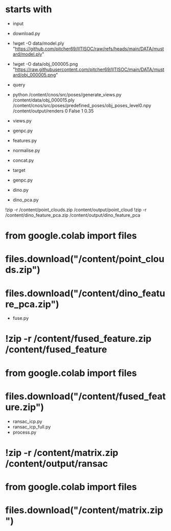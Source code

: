 # starts with
- input
- download.py
- !wget -O data/model.ply "https://github.com/pitcher69/IITISOC/raw/refs/heads/main/DATA/mustard/model.ply"
- !wget -O data/obj_000005.png "https://raw.githubusercontent.com/pitcher69/IITISOC/main/DATA/mustard/obj_000005.png"

- query
- python /content/cnos/src/poses/generate_views.py /content/data/obj_000015.ply /content/cnos/src/poses/predefined_poses/obj_poses_level0.npy /content/output/renders 0 False 1 0.35
- views.py
- genpc.py
- features.py
- normalise.py
- concat.py


- target
- genpc.py
- dino.py
- dino_pca.py

!zip -r /content/point_clouds.zip /content/output/point_cloud
!zip -r /content/dino_feature_pca.zip /content/output/dino_feature_pca
# from google.colab import files
# files.download("/content/point_clouds.zip")
# files.download("/content/dino_feature_pca.zip")
- fuse.py
# !zip -r /content/fused_feature.zip /content/fused_feature
# from google.colab import files
# files.download("/content/fused_feature.zip")
- ransac_icp.py
- ransac_icp_full.py
- process.py
# !zip -r /content/matrix.zip /content/output/ransac
# from google.colab import files
# files.download("/content/matrix.zip")
